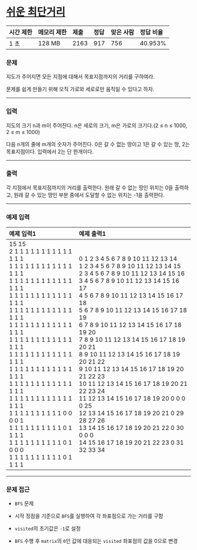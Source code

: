 # [쉬운 최단거리](https://www.acmicpc.net/problem/14940)

<div align = center>

| 시간 제한 | 메모리 제한 | 제출 | 정답 | 맞은 사람 | 정답 비율 |
| :-------- | :---------- | :--- | :--- | :-------- | :-------- |
| 1 초      | 128 MB      | 2163 | 917  | 756       | 40.953%   |

</div>

### 문제

지도가 주어지면 모든 지점에 대해서 목표지점까지의 거리를 구하여라.

문제를 쉽게 만들기 위해 오직 가로와 세로로만 움직일 수 있다고 하자.

---

### 입력

지도의 크기 n과 m이 주어진다. n은 세로의 크기, m은 가로의 크기다.(2 ≤ n ≤ 1000, 2 ≤ m ≤ 1000)

다음 n개의 줄에 m개의 숫자가 주어진다. 0은 갈 수 없는 땅이고 1은 갈 수 있는 땅, 2는 목표지점이다. 입력에서 2는 단 한개이다.

---

### 출력

각 지점에서 목표지점까지의 거리를 출력한다. 원래 갈 수 없는 땅인 위치는 0을 출력하고, 원래 갈 수 있는 땅인 부분 중에서 도달할 수 없는 위치는 -1을 출력한다.

---

### 예제 입력

| 예제 입력1                                                                                                                                                                                                                                                                                                                                                                                                                                                                                                                          | 예제 출력1                                                                                                                                                                                                                                                                                                                                                                                                                                                                                                                                                                                                                                                                                |
| :---------------------------------------------------------------------------------------------------------------------------------------------------------------------------------------------------------------------------------------------------------------------------------------------------------------------------------------------------------------------------------------------------------------------------------------------------------------------------------------------------------------------------------- | :---------------------------------------------------------------------------------------------------------------------------------------------------------------------------------------------------------------------------------------------------------------------------------------------------------------------------------------------------------------------------------------------------------------------------------------------------------------------------------------------------------------------------------------------------------------------------------------------------------------------------------------------------------------------------------------- |
| 15 15<br/>2 1 1 1 1 1 1 1 1 1 1 1 1 1 1<br/>1 1 1 1 1 1 1 1 1 1 1 1 1 1 1<br/>1 1 1 1 1 1 1 1 1 1 1 1 1 1 1<br/>1 1 1 1 1 1 1 1 1 1 1 1 1 1 1<br/>1 1 1 1 1 1 1 1 1 1 1 1 1 1 1<br/>1 1 1 1 1 1 1 1 1 1 1 1 1 1 1<br/>1 1 1 1 1 1 1 1 1 1 1 1 1 1 1<br/>1 1 1 1 1 1 1 1 1 1 1 1 1 1 1<br/>1 1 1 1 1 1 1 1 1 1 1 1 1 1 1<br/>1 1 1 1 1 1 1 1 1 1 1 1 1 1 1<br/>1 1 1 1 1 1 1 1 1 1 1 1 1 1 1<br/>1 1 1 1 1 1 1 1 1 1 0 0 0 0 1<br/>1 1 1 1 1 1 1 1 1 1 0 1 1 1 1<br/>1 1 1 1 1 1 1 1 1 1 0 1 0 0 0<br/>1 1 1 1 1 1 1 1 1 1 0 1 1 1 1 | 0 1 2 3 4 5 6 7 8 9 10 11 12 13 14<br/>1 2 3 4 5 6 7 8 9 10 11 12 13 14 15<br/>2 3 4 5 6 7 8 9 10 11 12 13 14 15 16<br/>3 4 5 6 7 8 9 10 11 12 13 14 15 16 17<br/>4 5 6 7 8 9 10 11 12 13 14 15 16 17 18<br/>5 6 7 8 9 10 11 12 13 14 15 16 17 18 19<br/>6 7 8 9 10 11 12 13 14 15 16 17 18 19 20<br/>7 8 9 10 11 12 13 14 15 16 17 18 19 20 21<br/>8 9 10 11 12 13 14 15 16 17 18 19 20 21 22<br/>9 10 11 12 13 14 15 16 17 18 19 20 21 22 23<br/>10 11 12 13 14 15 16 17 18 19 20 21 22 23 24<br/>11 12 13 14 15 16 17 18 19 20 0 0 0 0 25<br/>12 13 14 15 16 17 18 19 20 21 0 29 28 27 26<br/>13 14 15 16 17 18 19 20 21 22 0 30 0 0 0<br/>14 15 16 17 18 19 20 21 22 23 0 31 32 33 34 |

---

### 문제 접근

  - `BFS` 문제

  - 시작 정점을 기준으로 `BFS`를 실행하여 각 좌표점으로 가는 거리를 구함

  - `visited`의 초기값은 `-1`로 설정

  - `BFS` 수행 후 `matrix`의 `0`인 값에 대응되는 `visited` 좌표점의 값을 0으로 변경